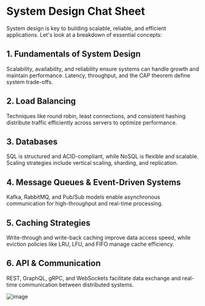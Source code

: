 # System Design Chat Sheet

System design is key to building scalable, reliable, and efficient applications. Let's look at a breakdown of essential concepts:

## 1. Fundamentals of System Design
Scalability, availability, and reliability ensure systems can handle growth and maintain performance. Latency, throughput, and the CAP theorem define system trade-offs.

## 2. Load Balancing
Techniques like round robin, least connections, and consistent hashing distribute traffic efficiently across servers to optimize performance.

## 3. Databases
SQL is structured and ACID-compliant, while NoSQL is flexible and scalable. Scaling strategies include vertical scaling, sharding, and replication.

## 4. Message Queues & Event-Driven Systems
Kafka, RabbitMQ, and Pub/Sub models enable asynchronous communication for high-throughput and real-time processing.

## 5. Caching Strategies
Write-through and write-back caching improve data access speed, while eviction policies like LRU, LFU, and FIFO manage cache efficiency.

## 6. API & Communication
REST, GraphQL, gRPC, and WebSockets facilitate data exchange and real-time communication between distributed systems.


![image](https://github.com/user-attachments/assets/a8148237-e732-4282-8612-50b651a290ec)


